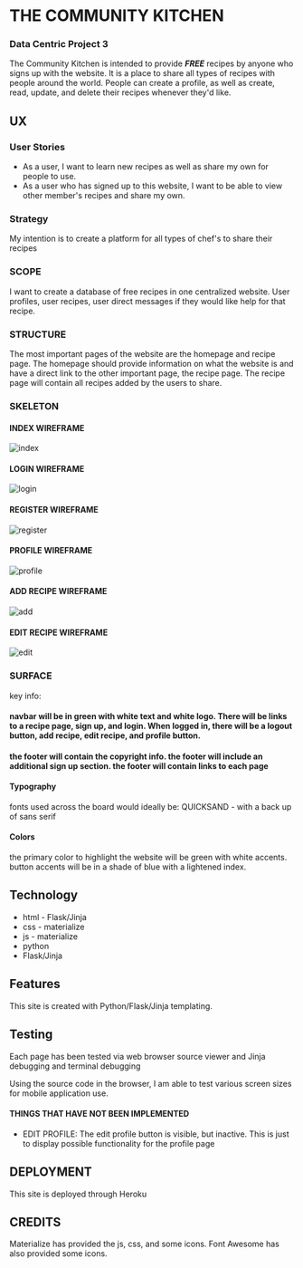 # THE COMMUNITY KITCHEN
### Data Centric Project 3
The Community Kitchen is intended to provide __*FREE*__ recipes by anyone who signs up with the website. It is a place to share all types of recipes with people around the world. People can create a profile, as well as create, read, update, and delete their recipes whenever they'd like.

## UX
### User Stories
* As a user, I want to learn new recipes as well as share my own for people to use.
* As a user who has signed up to this website, I want to be able to view other member's recipes and share my own.
### Strategy
My intention is to create a platform for all types of chef's to share their recipes
### SCOPE
I want to create a database of free recipes in one centralized website. User profiles, user recipes, user direct messages if they would like help for that recipe.
### STRUCTURE
The most important pages of the website are the homepage and recipe page. The homepage should provide information on what the website is and have a direct link to the other important page, the recipe page. The recipe page will contain all recipes added by the users to share.
### SKELETON
  #### INDEX WIREFRAME
  ![index](https://github.com/mikeemorales/data-centric-project/blob/master/DCP3%20-%20index.PNG)
  #### LOGIN WIREFRAME
  ![login](https://github.com/mikeemorales/data-centric-project/blob/master/DCP3%20-%20Login.PNG)
  #### REGISTER WIREFRAME
  ![register](https://github.com/mikeemorales/data-centric-project/blob/master/DCP3%20-%20Register.PNG)
  #### PROFILE WIREFRAME
  ![profile](https://github.com/mikeemorales/data-centric-project/blob/master/DCP3%20-%20Profile%20Page.PNG)
  #### ADD RECIPE WIREFRAME
  ![add](https://github.com/mikeemorales/data-centric-project/blob/master/DCP3%20-%20Add%20Recipe.PNG)
  #### EDIT RECIPE WIREFRAME
  ![edit](https://github.com/mikeemorales/data-centric-project/blob/master/DCP3%20-%20Edit%20Recipe.PNG)
  
### SURFACE
key info:
#### navbar will be in green with white text and white logo. There will be links to a recipe page, sign up, and login. When logged in, there will be a logout button, add recipe, edit recipe, and profile button.
#### the footer will contain the copyright info. the footer will include an additional sign up section. the footer will contain links to each page
#### Typography
fonts used across the board would ideally be: QUICKSAND - with a back up  of sans serif
#### Colors
the primary color to highlight the website will be green with white accents. button accents will be in a shade of blue with a lightened index.

## Technology
* html - Flask/Jinja
* css - materialize
* js - materialize
* python 
* Flask/Jinja

## Features
This site is created with Python/Flask/Jinja templating.
## Testing
Each page has been tested via web browser source viewer and Jinja debugging and terminal debugging

Using the source code in the browser, I am able to test various screen sizes for mobile application use.

#### THINGS THAT HAVE NOT BEEN IMPLEMENTED
* EDIT PROFILE: The edit profile button is visible, but inactive. This is just to display possible functionality for the profile page
## DEPLOYMENT
This site is deployed through Heroku
## CREDITS
Materialize has provided the js, css, and some icons. Font Awesome has also provided some icons.
  
